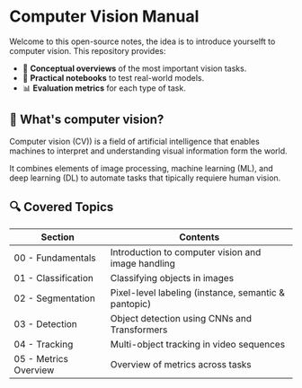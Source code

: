 # Computer Vision Manual

Welcome to this open-source notes, the idea is to introduce yourselft to computer vision. This repository provides:
- 📘 **Conceptual overviews** of the most important vision tasks.
- 🧪 **Practical notebooks** to test real-world models.
- 📊 **Evaluation metrics** for each type of task.

## 🧠 What's computer vision?

Computer vision (CV)) is a field of artificial intelligence that enables machines to interpret and understanding visual information form the world.

It combines elements of image processing, machine learning (ML), and deep learning (DL) to automate tasks that tipically requiere human vision.

## 🔍 Covered Topics

| Section              | Contents                                             |
|----------------------|------------------------------------------------------|
| 00 - Fundamentals       | Introduction to computer vision and image handling   |
| 01 - Classification     | Classifying objects in images                        |
| 02 - Segmentation       | Pixel-level labeling (instance, semantic & pantopic)           |
| 03 - Detection          | Object detection using CNNs and Transformers         |
| 04 - Tracking           | Multi-object tracking in video sequences             |
| 05 - Metrics Overview   | Overview of metrics across tasks                     |
